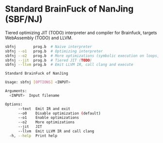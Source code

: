 # Standard BrainFuck of NanJing (SBF/NJ)

Tiered optimizing JIT (TODO) interpreter and compiler for Brainfuck, targets WebAssembly (TODO) and LLVM.

```sh
sbfnj        prog.b  # Naive interpreter
sbfnj --o1   prog.b  # Optimizing interpreter
sbfnj --o2   prog.b  # More optimizations (symbolic execution on loops, etc.)
sbfnj --jit  prog.b  # Tiered JIT (TODO)
sbfnj --llvm prog.b  # Emit LLVM IR, call clang and execute
```

```sh
Standard BrainFuck of NanJing

Usage: sbfnj [OPTIONS] <INPUT>

Arguments:
  <INPUT>  Input filename

Options:
      --text  Emit IR and exit
      --o0    Disable optimization (default)
      --o1    Enable optimizations
      --o2    More optimizations
      --jit   JIT
      --llvm  Emit LLVM IR and call clang
  -h, --help  Print help
```
